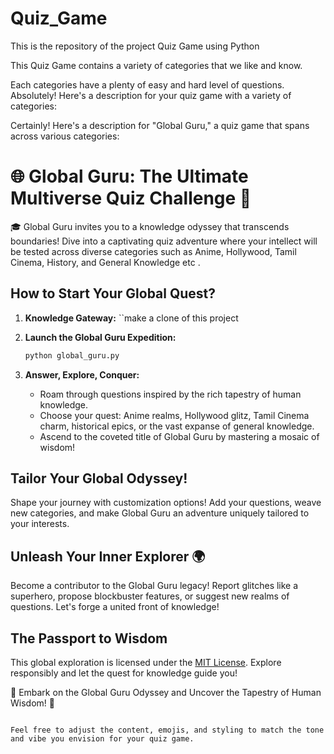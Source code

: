 # Quiz_Game
This is the repository of the project Quiz Game using Python

This Quiz Game contains a variety of categories that we like and know.

Each categories have a plenty of easy and hard level of questions.
Absolutely! Here's a description for your quiz game with a variety of categories:

Certainly! Here's a description for "Global Guru," a quiz game that spans across various categories:


# 🌐 Global Guru: The Ultimate Multiverse Quiz Challenge 🚀

🎓 Global Guru invites you to a knowledge odyssey that transcends boundaries! Dive into a captivating quiz adventure where your intellect will be tested across diverse categories such as Anime, Hollywood, Tamil Cinema, History, and General Knowledge etc .

## How to Start Your Global Quest?

1. **Knowledge Gateway:**
   ``make a clone of this project 

2. **Launch the Global Guru Expedition:**
   ```bash
   python global_guru.py
   ```

3. **Answer, Explore, Conquer:**
   - Roam through questions inspired by the rich tapestry of human knowledge.
   - Choose your quest: Anime realms, Hollywood glitz, Tamil Cinema charm, historical epics, or the vast expanse of general knowledge.
   - Ascend to the coveted title of Global Guru by mastering a mosaic of wisdom!

## Tailor Your Global Odyssey!

Shape your journey with customization options! Add your questions, weave new categories, and make Global Guru an adventure uniquely tailored to your interests.

## Unleash Your Inner Explorer 🌍

Become a contributor to the Global Guru legacy! Report glitches like a superhero, propose blockbuster features, or suggest new realms of questions. Let's forge a united front of knowledge!

## The Passport to Wisdom

This global exploration is licensed under the [MIT License](LICENSE). Explore responsibly and let the quest for knowledge guide you!

🚀 Embark on the Global Guru Odyssey and Uncover the Tapestry of Human Wisdom! 🌟
```

Feel free to adjust the content, emojis, and styling to match the tone and vibe you envision for your quiz game.
